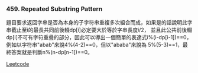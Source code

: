 ### 459. Repeated Substring Pattern

題目要求返回字串是否為本身的子字符串重複多次組合而成，如果是的話說明此字串截止至i的最長共同前後輟dp[i]必定要大於等於字串長度i/2，
並且此公共前後輟dp[i]不可有字符重疊的部分，因此可以導出一個簡單的表達式i%(i-dp[i-1])==0，例如以字符串"abab"來說4%(4-2)==0，但以"ababa"來說為
5%(5-3)==1，最終答案就是判斷n%(n-dp[n-1])==0。

[Leetcode](https://leetcode.com/problems/repeated-substring-pattern/)
